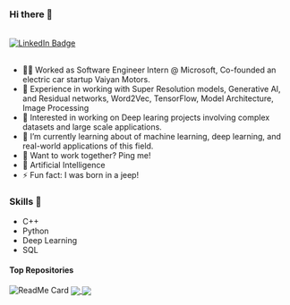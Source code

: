 ### Hi there 👋

<br>

<div id="badges">
  <a href="https://www.linkedin.com/in/siddharthsaraswat1">
    <img src="https://img.shields.io/badge/LinkedIn-blue?style=for-the-badge&logo=linkedin&logoColor=white" alt="LinkedIn Badge"/>
  </a>
</div>

<br>

- 🧑‍💻 Worked as Software Engineer Intern @ Microsoft, Co-founded an electric car startup Vaiyan Motors. 
- 📸 Experience in working with Super Resolution models, Generative AI, and Residual networks, Word2Vec, TensorFlow, Model Architecture, Image Processing
- 🔭 Interested in working on Deep learing projects involving complex datasets and large scale applications. 
- 🌱 I’m currently learning about of machine learning, deep learning, and real-world applications of this field.
- 👯 Want to work together? Ping me!
- 💬 Artificial Intelligence
- ⚡ Fun fact: I was born in a jeep!

### Skills 📄

- C++
- Python
- Deep Learning
- SQL

#### Top Repositories

![ReadMe Card](https://github-readme-stats.vercel.app/api/pin/?username=siddharth1012&repo=FaceApp)
<a href="https://github.com/siddharth1012/Similar-Image-Recommnedation-System">
  <img align="center" src="https://github-readme-stats.vercel.app/api/pin/?username=siddharth1012&repo=Similar-Image-Recommendation-System&theme=buefy" />
</a>
<a href="https://github.com/siddharth1012/Image-Search-Engine">
  <img align="center" src="https://github-readme-stats.vercel.app/api/pin/?username=siddharth1012&repo=Image-Search-Engine&theme=buefy" />
</a>


<br />
<br />

